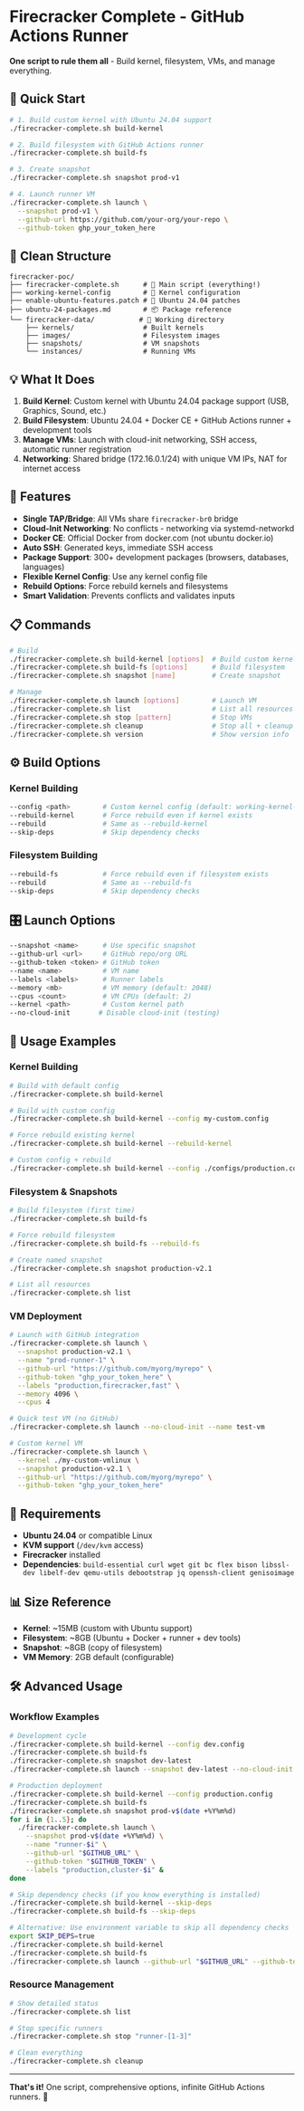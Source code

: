 # Firecracker Complete - GitHub Actions Runner

**One script to rule them all** - Build kernel, filesystem, VMs, and manage everything.

## 🚀 Quick Start

```bash
# 1. Build custom kernel with Ubuntu 24.04 support
./firecracker-complete.sh build-kernel

# 2. Build filesystem with GitHub Actions runner
./firecracker-complete.sh build-fs  

# 3. Create snapshot
./firecracker-complete.sh snapshot prod-v1

# 4. Launch runner VM
./firecracker-complete.sh launch \
  --snapshot prod-v1 \
  --github-url https://github.com/your-org/your-repo \
  --github-token ghp_your_token_here
```

## 📁 Clean Structure

```
firecracker-poc/
├── firecracker-complete.sh      # 🎯 Main script (everything!)
├── working-kernel-config        # 🐧 Kernel configuration
├── enable-ubuntu-features.patch # 🔧 Ubuntu 24.04 patches
├── ubuntu-24-packages.md        # 📦 Package reference
└── firecracker-data/           # 📂 Working directory
    ├── kernels/                 # Built kernels
    ├── images/                  # Filesystem images
    ├── snapshots/               # VM snapshots
    └── instances/               # Running VMs
```

## 💡 What It Does

1. **Build Kernel**: Custom kernel with Ubuntu 24.04 package support (USB, Graphics, Sound, etc.)
2. **Build Filesystem**: Ubuntu 24.04 + Docker CE + GitHub Actions runner + development tools
3. **Manage VMs**: Launch with cloud-init networking, SSH access, automatic runner registration
4. **Networking**: Shared bridge (172.16.0.1/24) with unique VM IPs, NAT for internet access

## 🔧 Features

- **Single TAP/Bridge**: All VMs share `firecracker-br0` bridge  
- **Cloud-Init Networking**: No conflicts - networking via systemd-networkd
- **Docker CE**: Official Docker from docker.com (not ubuntu docker.io)
- **Auto SSH**: Generated keys, immediate SSH access
- **Package Support**: 300+ development packages (browsers, databases, languages)
- **Flexible Kernel Config**: Use any kernel config file
- **Rebuild Options**: Force rebuild kernels and filesystems
- **Smart Validation**: Prevents conflicts and validates inputs

## 📋 Commands

```bash
# Build
./firecracker-complete.sh build-kernel [options]  # Build custom kernel
./firecracker-complete.sh build-fs [options]      # Build filesystem  
./firecracker-complete.sh snapshot [name]         # Create snapshot

# Manage
./firecracker-complete.sh launch [options]        # Launch VM
./firecracker-complete.sh list                    # List all resources
./firecracker-complete.sh stop [pattern]          # Stop VMs
./firecracker-complete.sh cleanup                 # Stop all + cleanup
./firecracker-complete.sh version                 # Show version info
```

## ⚙️ Build Options

### Kernel Building
```bash
--config <path>        # Custom kernel config (default: working-kernel-config)
--rebuild-kernel       # Force rebuild even if kernel exists
--rebuild              # Same as --rebuild-kernel
--skip-deps            # Skip dependency checks
```

### Filesystem Building  
```bash
--rebuild-fs           # Force rebuild even if filesystem exists
--rebuild              # Same as --rebuild-fs
--skip-deps            # Skip dependency checks
```

## 🎛️ Launch Options

```bash
--snapshot <name>      # Use specific snapshot
--github-url <url>     # GitHub repo/org URL  
--github-token <token> # GitHub token
--name <name>          # VM name
--labels <labels>      # Runner labels
--memory <mb>          # VM memory (default: 2048)
--cpus <count>         # VM CPUs (default: 2)
--kernel <path>        # Custom kernel path
--no-cloud-init       # Disable cloud-init (testing)
```

## 📝 Usage Examples

### Kernel Building
```bash
# Build with default config
./firecracker-complete.sh build-kernel

# Build with custom config
./firecracker-complete.sh build-kernel --config my-custom.config

# Force rebuild existing kernel
./firecracker-complete.sh build-kernel --rebuild-kernel

# Custom config + rebuild
./firecracker-complete.sh build-kernel --config ./configs/production.config --rebuild
```

### Filesystem & Snapshots
```bash
# Build filesystem (first time)
./firecracker-complete.sh build-fs

# Force rebuild filesystem
./firecracker-complete.sh build-fs --rebuild-fs

# Create named snapshot
./firecracker-complete.sh snapshot production-v2.1

# List all resources
./firecracker-complete.sh list
```

### VM Deployment
```bash
# Launch with GitHub integration
./firecracker-complete.sh launch \
  --snapshot production-v2.1 \
  --name "prod-runner-1" \
  --github-url "https://github.com/myorg/myrepo" \
  --github-token "ghp_your_token_here" \
  --labels "production,firecracker,fast" \
  --memory 4096 \
  --cpus 4

# Quick test VM (no GitHub)
./firecracker-complete.sh launch --no-cloud-init --name test-vm

# Custom kernel VM
./firecracker-complete.sh launch \
  --kernel ./my-custom-vmlinux \
  --snapshot production-v2.1 \
  --github-url "https://github.com/myorg/myrepo" \
  --github-token "ghp_your_token_here"
```

## 🔗 Requirements

- **Ubuntu 24.04** or compatible Linux
- **KVM support** (`/dev/kvm` access)
- **Firecracker** installed
- **Dependencies**: `build-essential curl wget git bc flex bison libssl-dev libelf-dev qemu-utils debootstrap jq openssh-client genisoimage`

## 📊 Size Reference

- **Kernel**: ~15MB (custom with Ubuntu support)
- **Filesystem**: ~8GB (Ubuntu + Docker + runner + dev tools)
- **Snapshot**: ~8GB (copy of filesystem)
- **VM Memory**: 2GB default (configurable)

## 🛠️ Advanced Usage

### Workflow Examples
```bash
# Development cycle
./firecracker-complete.sh build-kernel --config dev.config
./firecracker-complete.sh build-fs
./firecracker-complete.sh snapshot dev-latest
./firecracker-complete.sh launch --snapshot dev-latest --no-cloud-init

# Production deployment
./firecracker-complete.sh build-kernel --config production.config
./firecracker-complete.sh build-fs
./firecracker-complete.sh snapshot prod-v$(date +%Y%m%d)
for i in {1..5}; do
  ./firecracker-complete.sh launch \
    --snapshot prod-v$(date +%Y%m%d) \
    --name "runner-$i" \
    --github-url "$GITHUB_URL" \
    --github-token "$GITHUB_TOKEN" \
    --labels "production,cluster-$i" &
done

# Skip dependency checks (if you know everything is installed)
./firecracker-complete.sh build-kernel --skip-deps
./firecracker-complete.sh build-fs --skip-deps

# Alternative: Use environment variable to skip all dependency checks
export SKIP_DEPS=true
./firecracker-complete.sh build-kernel
./firecracker-complete.sh build-fs
./firecracker-complete.sh launch --github-url "$GITHUB_URL" --github-token "$GITHUB_TOKEN"
```

### Resource Management
```bash
# Show detailed status
./firecracker-complete.sh list

# Stop specific runners
./firecracker-complete.sh stop "runner-[1-3]"

# Clean everything
./firecracker-complete.sh cleanup
```

---

**That's it!** One script, comprehensive options, infinite GitHub Actions runners. 🎉 
